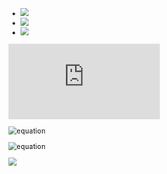 - <img src="https://latex.codecogs.com/gif.latex? O_t= t "/> 
- <img src="https://latex.codecogs.com/gif.latex?s=\text { sensor reading }  " /> 
- <img src="https://latex.codecogs.com/gif.latex?P(s | O_t )=\text { Probability of a sensor reading value when sleep onset is observed at a time bin } t " />

![equation](http://latex.codecogs.com/gif.latex?O_t%3D%5Ctext%20%7B%20Onset%20event%20at%20time%20bin%20%7D%20t)

![equation](http://latex.codecogs.com/gif.latex?O_t=\text{abcde})

![equation](http://latex.codecogs.com/gif.latex?\int_a^b\;f(x)=\text{abcde})

<img src="https://render.githubusercontent.com/render/math?math=e^{i \pi} = -1 \int_a^b f(x) "> 